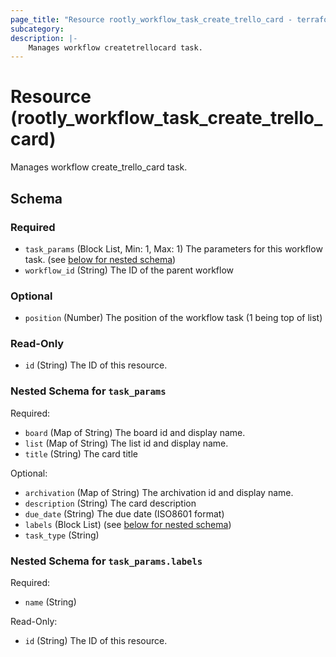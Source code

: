 ```yaml
---
page_title: "Resource rootly_workflow_task_create_trello_card - terraform-provider-rootly"
subcategory:
description: |-
    Manages workflow createtrellocard task.
---
```


# Resource (rootly_workflow_task_create_trello_card)

Manages workflow create_trello_card task.

<!-- schema generated by tfplugindocs -->
## Schema

### Required

- `task_params` (Block List, Min: 1, Max: 1) The parameters for this workflow task. (see [below for nested schema](#nestedblock--task_params))
- `workflow_id` (String) The ID of the parent workflow

### Optional

- `position` (Number) The position of the workflow task (1 being top of list)

### Read-Only

- `id` (String) The ID of this resource.

<a id="nestedblock--task_params"></a>
### Nested Schema for `task_params`

Required:

- `board` (Map of String) The board id and display name.
- `list` (Map of String) The list id and display name.
- `title` (String) The card title

Optional:

- `archivation` (Map of String) The archivation id and display name.
- `description` (String) The card description
- `due_date` (String) The due date (ISO8601 format)
- `labels` (Block List) (see [below for nested schema](#nestedblock--task_params--labels))
- `task_type` (String)

<a id="nestedblock--task_params--labels"></a>
### Nested Schema for `task_params.labels`

Required:

- `name` (String)

Read-Only:

- `id` (String) The ID of this resource.

